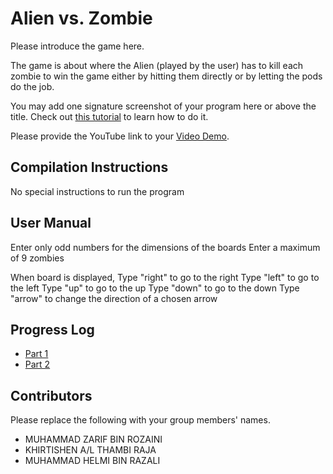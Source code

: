 # Alien vs. Zombie

Please introduce the game here.

The game is about where the Alien (played by the user) has to kill each zombie to win the game either by hitting them directly or by letting the pods do the job.

You may add one signature screenshot of your program here or above the title. Check out [this tutorial](https://www.digitalocean.com/community/tutorials/markdown-markdown-images) to learn how to do it.

Please provide the YouTube link to your [Video Demo](https://www.youtube.com/watch?v=8fMyiWOBz8s).

## Compilation Instructions

No special instructions to run the program

## User Manual

Enter only odd numbers for the dimensions of the boards
Enter a maximum of 9 zombies

When board is displayed,
Type "right" to go to the right
Type "left" to go to the left
Type "up" to go to the up
Type "down" to go to the down
Type "arrow" to change the direction of a chosen arrow

## Progress Log

- [Part 1](PART1.md)
- [Part 2](PART2.md)

## Contributors

Please replace the following with your group members' names. 

- MUHAMMAD ZARIF BIN ROZAINI
- KHIRTISHEN A/L THAMBI RAJA
- MUHAMMAD HELMI BIN RAZALI


